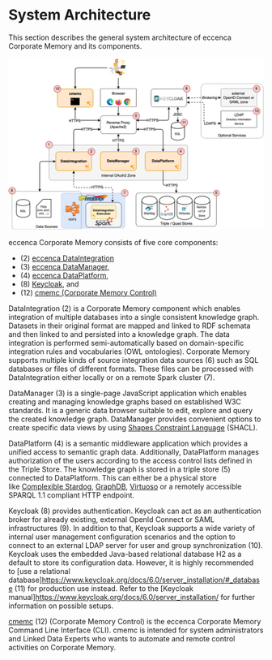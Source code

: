 # System Architecture

This section describes the general system architecture of eccenca Corporate Memory and its components.

![cmem-System-Architecture](22-1-cmem-System-Architecture.png)

eccenca Corporate Memory consists of five core components:

- (2) [eccenca DataIntegration](../configuration/dataintegration/index.md)
- (3) [eccenca DataManager](../configuration/datamanager/index.md),
- (4) [eccenca DataPlatform](../configuration/dataplatform/index.md),
- (8) [Keycloak](../configuration/keycloak/index.md), and
- (12) [cmemc (Corporate Memory Control)](../../automate/cmemc-command-line-interface/index.md)

DataIntegration (2) is a Corporate Memory component which enables integration of multiple databases into a single consistent knowledge graph. Datasets in their original format are mapped and linked to RDF schemata and then linked to and persisted into a knowledge graph. The data integration is performed semi-automatically based on domain-specific integration rules and vocabularies (OWL ontologies). Corporate Memory supports multiple kinds of source integration data sources (6) such as SQL databases or files of different formats. These files can be processed with DataIntegration either locally or on a remote Spark cluster (7).

DataManager (3) is a single-page JavaScript application which enables creating and managing knowledge graphs based on established W3C standards. It is a generic data browser suitable to edit, explore and query the created knowledge graph. DataManager provides convenient options to create specific data views by using [Shapes Constraint Language](https://www.w3.org/TR/shacl/) (SHACL).

DataPlatform (4) is a semantic middleware application which provides a unified access to semantic graph data. Additionally, DataPlatform manages authorization of the users according to the access control lists defined in the Triple Store. The knowledge graph is stored in a triple store (5) connected to DataPlatform. This can either be a physical store like [Complexible Stardog](https://www.stardog.com/docs/), [GraphDB](http://graphdb.ontotext.com/), [Virtuoso](https://virtuoso.openlinksw.com/) or a remotely accessible SPARQL 1.1 compliant HTTP endpoint.

Keycloak (8) provides authentication. Keycloak can act as an authentication broker for already existing, external OpenId Connect or SAML infrastructures (9). In addition to that, Keycloak supports a wide variety of internal user management configuration scenarios and the option to connect to an external LDAP server for user and group synchronization (10). Keycloak uses the embedded Java-based relational database H2 as a default to store its configuration data. However, it is highly recommended to [use a relational database]<https://www.keycloak.org/docs/6.0/server_installation/#_database> (11) for production use instead. Refer to the [Keycloak manual]<https://www.keycloak.org/docs/6.0/server_installation/> for further information on possible setups.

[cmemc](../automate/cmemc-command-line-interface) (12) (Corporate Memory Control) is the eccenca Corporate Memory Command Line Interface (CLI). cmemc is intended for system administrators and Linked Data Experts who wants to automate and remote control activities on Corporate Memory.
